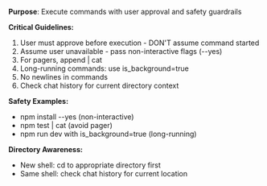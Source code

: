 **Purpose**: Execute commands with user approval and safety guardrails

**Critical Guidelines:**
1. User must approve before execution - DON'T assume command started
2. Assume user unavailable - pass non-interactive flags (--yes)
3. For pagers, append | cat
4. Long-running commands: use is_background=true
5. No newlines in commands
6. Check chat history for current directory context

**Safety Examples:**
- npm install --yes (non-interactive)
- npm test | cat (avoid pager)
- npm run dev with is_background=true (long-running)

**Directory Awareness:**
- New shell: cd to appropriate directory first
- Same shell: check chat history for current location